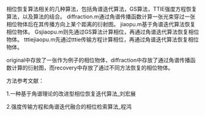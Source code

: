 相位恢复算法相关的几种算法，包括角谱迭代算法，GS算法，TTIE强度方程恢复算法，以及算法的结合。
diffraction.m通过角谱传播函数计算一张光束穿过一张相位物体后在其传播方向上某个距离的衍射图。
jiaopu.m基于角谱迭代算法恢复相位物体。
Gsjiaopu.m则先通过GS算法计算相位，再通过角谱迭代算法恢复相位物体。
tttiejiaopu.m先通过tttie传输方程计算相位，再通过角谱迭代算法恢复相位物体。

original中存放了一张作为例子的相位物体，diffraction中存放了通过角谱传播函数计算的衍射图，而recovery中存放了通过不同方法恢复的相位物体。

方法参考文献：

1.一种基于角谱理论的改进型相位恢复迭代算法_刘宏展

2.强度传输方程和角谱迭代融合的相位检索算法_程鸿